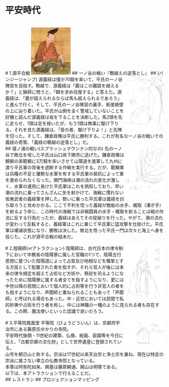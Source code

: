 # 平安時代
<br>
# 1.源平合戦
<img src = "image.png" width = "25%" height = "25%">
## 一ノ谷の戦い『鵯越えの逆落とし』
## (バンジージャンプ)
<img src = "sazae.jpg" width = "25%" height = "25%" align = "right">
源義経は僅か70騎を率いて、平氏の一ノ谷陣営を目指す。鵯越で、源義経は「鹿はこの難路を越えるか？」と猟師に問うと、「餌を求め往復する」と答えた。源義経は、「鹿が超えられるならば馬も超えられるであろう」と進んで行く。そして、平氏の一ノ谷陣営の裏手、断崖絶壁の上に辿り着いた。平氏が山側を全く警戒していないことを好機と読んだ源義経は坂を下ることを決断した。馬2頭を先に走らせ、1頭は足を挫いたが、もう1頭は無事に駆け下りる。それを見た源義経は、「皆の者、駆け下りよ！」と先陣を切った。そして、鎌倉政権は平氏に勝利する。これが有名な一ノ谷の戦いでの義経の奇策、「義経の鵯越の逆落とし」だ。
<br>
## 壇ノ浦の戦い(スプラッシュマウンテン的なの)
<img src = "名称未設定アートワーク 2.jpg" width = "25%" height = "25%" align = "right">
先の一ノ谷で敗北を喫した平氏は山口県下関市に逃げた。鎌倉政権は頼朝の弟範頼に3万騎を率いさせて山陽道を進軍して九州に渡り平氏軍の背後を遮断する作戦を実行する。だが、範頼軍は兵糧の不足と優勢な水軍を有する平氏軍の抵抗によって軍を進められなくなった。関門海峡は潮の流れの変化が激しく、水軍の運用に長けた平氏軍はこれを熟知しており、早い潮の流れに乗ってさんざんに矢を射かけて、海戦に慣れない坂東武者の義経軍を押した。勢いに乗った平氏軍は義経を討ち取ろうと攻めかかる。ここで不利を悟った義経が敵船の水手、梶取（漕ぎ手）を射るよう命じ、この時代の海戦では非戦闘員の水手・梶取を射ることは戦の作法に反する行為だったが、義経はあえてその掟破りを行った。やがて、潮の流れが変わって反転すると、義経軍はこれに乗じて平氏軍に猛攻撃を仕掛けた。平氏軍は壊滅状態になり、勝敗は決した。敗北を悟った平氏一門は次々と海上へ身を投じた。これが源平合戦の結末だ。
<br>
<br>
# 2.陰陽師(vrアトラクション)
<img src = "itinotani.jpg" width = "25%" height = "25%" align = "right">
陰陽師は、古代日本の律令制下において中務省の陰陽寮に属した官職の1つで、陰陽五行思想に基づいた陰陽道によって占筮及び地相などを職掌とする方技として配置された者を指すが、それら官人が後には本来の律令規定を超えて占術など方術や、祭祀を司るようになったために陰陽寮に属する者全てを指すようになり、更には中世以降の民間において個人的に占術等を行う非官人の者をも指すようになり、声聞師と重ねられることもあって「声聞師」と呼ばれる場合もあった。中・近世においては民間で私的祈祷や占術を行う者を称し、中には神職の一種のように見られる者も存在する。この際、魔法使いといった認識で良いだろう。
<br>
<br>
# 3.平等院鳳凰堂
<img src = "onmyo.jpg" width = "25%" height = "25%" align = "right">
平等院（びょうどういん）は、京都府宇治市にある藤原氏ゆかりの寺院。<br>
平安時代後期・11世紀の建築、仏像、絵画、庭園等を今日に伝え、「古都京都の文化財」として世界遺産に登録されている。<br>
山号を朝日山と称する。宗派は17世紀以来天台宗と浄土宗を兼ね、現在は特定の宗派に属さない単立の仏教寺院となっている。<br>
本尊は阿弥陀如来、開基は藤原頼通、開山は明尊である。<br>
以下は、本アトラクションで行えることだ。<br>
## レストラン
## プロジェクションマッピング
